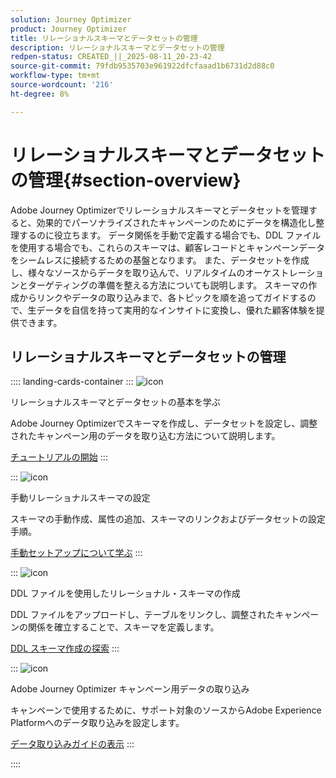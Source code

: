 ```yaml
---
solution: Journey Optimizer
product: Journey Optimizer
title: リレーショナルスキーマとデータセットの管理
description: リレーショナルスキーマとデータセットの管理
redpen-status: CREATED_||_2025-08-11_20-23-42
source-git-commit: 79fdb9535703e961922dfcfaaad1b6731d2d88c0
workflow-type: tm+mt
source-wordcount: '216'
ht-degree: 8%

---
```



# リレーショナルスキーマとデータセットの管理{#section-overview}

Adobe Journey Optimizerでリレーショナルスキーマとデータセットを管理すると、効果的でパーソナライズされたキャンペーンのためにデータを構造化し整理するのに役立ちます。 データ関係を手動で定義する場合でも、DDL ファイルを使用する場合でも、これらのスキーマは、顧客レコードとキャンペーンデータをシームレスに接続するための基盤となります。 また、データセットを作成し、様々なソースからデータを取り込んで、リアルタイムのオーケストレーションとターゲティングの準備を整える方法についても説明します。 スキーマの作成からリンクやデータの取り込みまで、各トピックを順を追ってガイドするので、生データを自信を持って実用的なインサイトに変換し、優れた顧客体験を提供できます。

## リレーショナルスキーマとデータセットの管理

:::: landing-cards-container
:::
![icon](https://cdn.experienceleague.adobe.com/icons/circle-play.svg)

リレーショナルスキーマとデータセットの基本を学ぶ

Adobe Journey Optimizerでスキーマを作成し、データセットを設定し、調整されたキャンペーン用のデータを取り込む方法について説明します。

[チュートリアルの開始](../using/orchestrated/gs-schemas.md)
:::

:::
![icon](https://cdn.experienceleague.adobe.com/icons/list-check.svg)

手動リレーショナルスキーマの設定

スキーマの手動作成、属性の追加、スキーマのリンクおよびデータセットの設定手順。

[手動セットアップについて学ぶ](../using/orchestrated/manual-schema.md)
:::

:::
![icon](https://cdn.experienceleague.adobe.com/icons/code-branch.svg)

DDL ファイルを使用したリレーショナル・スキーマの作成

DDL ファイルをアップロードし、テーブルをリンクし、調整されたキャンペーンの関係を確立することで、スキーマを定義します。

[DDL スキーマ作成の探索](../using/orchestrated/file-upload-schema.md)
:::

:::
![icon](https://cdn.experienceleague.adobe.com/icons/gear.svg)

Adobe Journey Optimizer キャンペーン用データの取り込み

キャンペーンで使用するために、サポート対象のソースからAdobe Experience Platformへのデータ取り込みを設定します。

[データ取り込みガイドの表示](../using/orchestrated/ingest-data.md)
:::

::::
